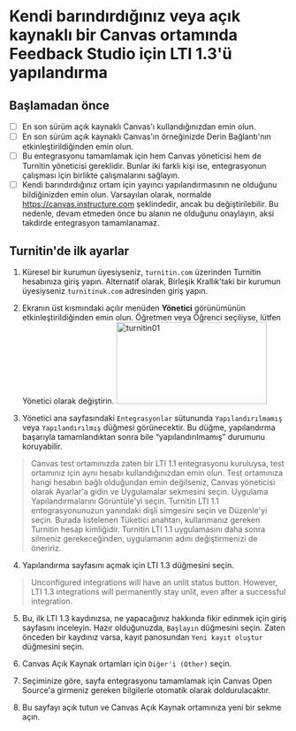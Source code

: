 # Kendi barındırdığınız veya açık kaynaklı bir Canvas ortamında Feedback Studio için LTI 1.3'ü yapılandırma
## Başlamadan önce
- [ ] En son sürüm açık kaynaklı Canvas'ı kullandığınızdan emin olun.
- [ ] En son sürüm açık kaynaklı Canvas'ın örneğinizde Derin Bağlantı'nın etkinleştirildiğinden emin olun.
- [ ] Bu entegrasyonu tamamlamak için hem Canvas yöneticisi hem de Turnitin yöneticisi gereklidir. Bunlar iki farklı kişi ise, entegrasyonun çalışması için birlikte çalışmalarını sağlayın.
- [ ] Kendi barındırdığınız ortam için yayıncı yapılandırmasının ne olduğunu bildiğinizden emin olun. Varsayılan olarak, normalde https://canvas.instructure.com şeklindedir, ancak bu değiştirilebilir. Bu nedenle, devam etmeden önce bu alanın ne olduğunu onaylayın, aksi takdirde entegrasyon tamamlanamaz.

## Turnitin'de ilk ayarlar
1. Küresel bir kurumun üyesiyseniz, `turnitin.com` üzerinden Turnitin hesabınıza giriş yapın. Alternatif olarak, Birleşik Krallık'taki bir kurumun üyesiyseniz `turnitinuk.com` adresinden giriş yapın.
3. Ekranın üst kısmındaki açılır menüden **Yönetici** görünümünün etkinleştirildiğinden emin olun. Öğretmen veya Öğrenci seçiliyse, lütfen Yönetici olarak değiştirin.
   <img width="272" height="148" alt="turnitin01" src="https://github.com/user-attachments/assets/742c42c3-90c5-42b9-91cf-6c9ce59d38d0" />

4. Yönetici ana sayfasındaki `Entegrasyonlar` sütununda `Yapılandırılmamış` veya `Yapılandırılmış` düğmesi görünecektir. Bu düğme, yapılandırma başarıyla tamamlandıktan sonra bile “yapılandırılmamış” durumunu koruyabilir. 

> Canvas test ortamınızda zaten bir LTI 1.1 entegrasyonu kuruluysa, test ortamınız için aynı hesabı kullandığınızdan emin olun.
> Test ortamınıza hangi hesabın bağlı olduğundan emin değilseniz, Canvas yöneticisi olarak Ayarlar'a gidin ve Uygulamalar sekmesini seçin. Uygulama Yapılandırmalarını Görüntüle'yi seçin. Turnitin LTI 1.1 entegrasyonunuzun yanındaki dişli simgesini seçin ve Düzenle'yi seçin. Burada listelenen Tüketici anahtarı, kullanmanız gereken Turnitin hesap kimliğidir.
> Turnitin LTI 1.1 uygulamasını daha sonra silmeniz gerekeceğinden, uygulamanın adını değiştirmenizi de öneririz.

4. Yapılandırma sayfasını açmak için LTI 1.3 düğmesini seçin.
> Unconfigured integrations will have an unlit status button. However, LTI 1.3 integrations will permanently stay unlit, even after a successful integration.

5. Bu, ilk LTI 1.3 kaydınızsa, ne yapacağınız hakkında fikir edinmek için giriş sayfasını inceleyin. Hazır olduğunuzda, `Başlayın` düğmesini seçin.
  Zaten önceden bir kaydınız varsa, kayıt panosundan `Yeni kayıt oluştur` düğmesini seçin.
6. Canvas Açık Kaynak ortamları için `Diğer'i (Other)` seçin.
7. Seçiminize göre, sayfa entegrasyonu tamamlamak için Canvas Open Source'a girmeniz gereken bilgilerle otomatik olarak doldurulacaktır.
   
9. Bu sayfayı açık tutun ve Canvas Açık Kaynak ortamınıza yeni bir sekme açın.

